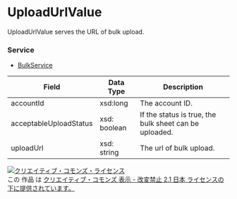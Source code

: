 # UploadUrlValue
UploadUrlValue serves the URL of bulk upload.
### Service
+ [BulkService](../services/BulkService.md)

| Field | Data Type | Description | 
|---|---|---|
| accountId| xsd:long| The account ID. |
| acceptableUploadStatus| xsd: boolean| If the status is true, the bulk sheet can be uploaded. |
| uploadUrl| xsd: string| The url of bulk upload. |
<a rel="license" href="http://creativecommons.org/licenses/by-nd/2.1/jp/"><img alt="クリエイティブ・コモンズ・ライセンス" style="border-width:0" src="https://i.creativecommons.org/l/by-nd/2.1/jp/88x31.png" /></a><br />この 作品 は <a rel="license" href="http://creativecommons.org/licenses/by-nd/2.1/jp/">クリエイティブ・コモンズ 表示 - 改変禁止 2.1 日本 ライセンスの下に提供されています。</a>
